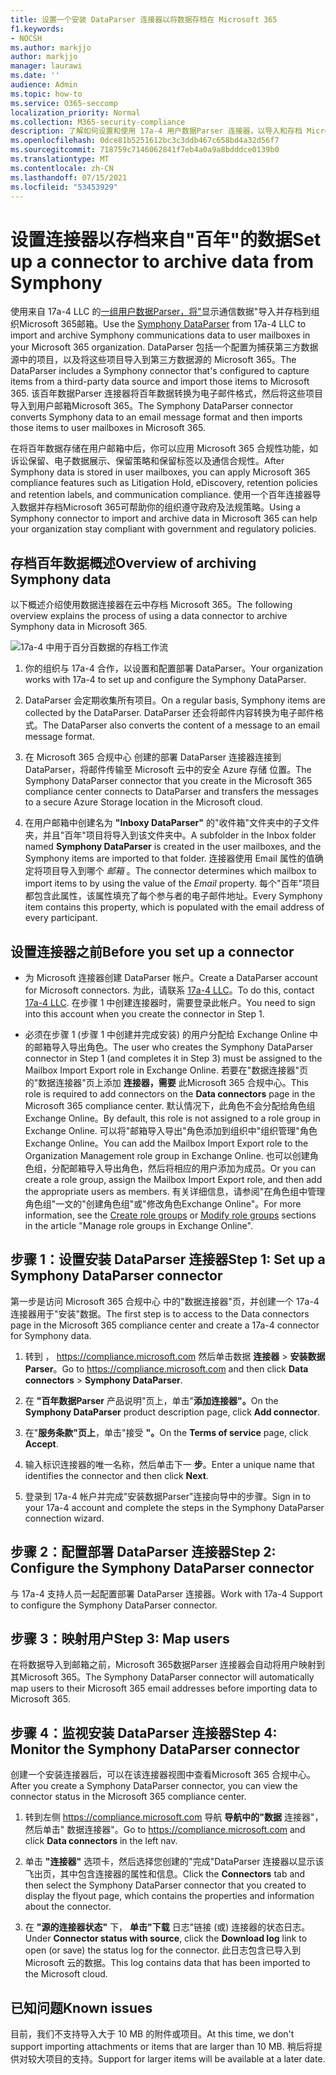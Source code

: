 ```yaml
---
title: 设置一个安装 DataParser 连接器以将数据存档在 Microsoft 365
f1.keywords:
- NOCSH
ms.author: markjjo
author: markjjo
manager: laurawi
ms.date: ''
audience: Admin
ms.topic: how-to
ms.service: O365-seccomp
localization_priority: Normal
ms.collection: M365-security-compliance
description: 了解如何设置和使用 17a-4 用户数据Parser 连接器，以导入和存档 Microsoft 365。
ms.openlocfilehash: 0dce81b5251612bc3c3ddb467c658bd4a32d56f7
ms.sourcegitcommit: 718759c7146062841f7eb4a0a9a8bdddce0139b0
ms.translationtype: MT
ms.contentlocale: zh-CN
ms.lasthandoff: 07/15/2021
ms.locfileid: "53453929"
---
```

# <a name="set-up-a-connector-to-archive-data-from-symphony"></a><span data-ttu-id="0f3e0-103">设置连接器以存档来自"百年"的数据</span><span class="sxs-lookup"><span data-stu-id="0f3e0-103">Set up a connector to archive data from Symphony</span></span>

<span data-ttu-id="0f3e0-104">使用来自 17a-4 LLC 的[一组用户数据Parser，将"](https://www.17a-4.com/Symphony-dataparser/)显示通信数据"导入并存档到组织Microsoft 365邮箱。</span><span class="sxs-lookup"><span data-stu-id="0f3e0-104">Use the [Symphony DataParser](https://www.17a-4.com/Symphony-dataparser/) from 17a-4 LLC to import and archive Symphony communications data to user mailboxes in your Microsoft 365 organization.</span></span> <span data-ttu-id="0f3e0-105">DataParser 包括一个配置为捕获第三方数据源中的项目，以及将这些项目导入到第三方数据源的 Microsoft 365。</span><span class="sxs-lookup"><span data-stu-id="0f3e0-105">The DataParser includes a Symphony connector that's configured to capture items from a third-party data source and import those items to Microsoft 365.</span></span> <span data-ttu-id="0f3e0-106">该百年数据Parser 连接器将百年数据转换为电子邮件格式，然后将这些项目导入到用户邮箱Microsoft 365。</span><span class="sxs-lookup"><span data-stu-id="0f3e0-106">The Symphony DataParser connector converts Symphony data to an email message format and then imports those items to user mailboxes in Microsoft 365.</span></span>

<span data-ttu-id="0f3e0-107">在将百年数据存储在用户邮箱中后，你可以应用 Microsoft 365 合规性功能，如诉讼保留、电子数据展示、保留策略和保留标签以及通信合规性。</span><span class="sxs-lookup"><span data-stu-id="0f3e0-107">After Symphony data is stored in user mailboxes, you can apply Microsoft 365 compliance features such as Litigation Hold, eDiscovery, retention policies and retention labels, and communication compliance.</span></span> <span data-ttu-id="0f3e0-108">使用一个百年连接器导入数据并存档Microsoft 365可帮助你的组织遵守政府及法规策略。</span><span class="sxs-lookup"><span data-stu-id="0f3e0-108">Using a Symphony connector to import and archive data in Microsoft 365 can help your organization stay compliant with government and regulatory policies.</span></span>

## <a name="overview-of-archiving-symphony-data"></a><span data-ttu-id="0f3e0-109">存档百年数据概述</span><span class="sxs-lookup"><span data-stu-id="0f3e0-109">Overview of archiving Symphony data</span></span>

<span data-ttu-id="0f3e0-110">以下概述介绍使用数据连接器在云中存档 Microsoft 365。</span><span class="sxs-lookup"><span data-stu-id="0f3e0-110">The following overview explains the process of using a data connector to archive Symphony data in Microsoft 365.</span></span>

![17a-4 中用于百分百数据的存档工作流](../media/SymphonyDataParserConnectorWorkflow.png)

1. <span data-ttu-id="0f3e0-112">你的组织与 17a-4 合作，以设置和配置部署 DataParser。</span><span class="sxs-lookup"><span data-stu-id="0f3e0-112">Your organization works with 17a-4 to set up and configure the Symphony DataParser.</span></span>

2. <span data-ttu-id="0f3e0-113">DataParser 会定期收集所有项目。</span><span class="sxs-lookup"><span data-stu-id="0f3e0-113">On a regular basis, Symphony items are collected by the DataParser.</span></span> <span data-ttu-id="0f3e0-114">DataParser 还会将邮件内容转换为电子邮件格式。</span><span class="sxs-lookup"><span data-stu-id="0f3e0-114">The DataParser also converts the content of a message to an email message format.</span></span>

3. <span data-ttu-id="0f3e0-115">在 Microsoft 365 合规中心 创建的部署 DataParser 连接器连接到 DataParser，将邮件传输至 Microsoft 云中的安全 Azure 存储 位置。</span><span class="sxs-lookup"><span data-stu-id="0f3e0-115">The Symphony DataParser connector that you create in the Microsoft 365 compliance center connects to DataParser and transfers the messages to a secure Azure Storage location in the Microsoft cloud.</span></span>

4. <span data-ttu-id="0f3e0-116">在用户邮箱中创建名为 **"Inboxy DataParser"** 的"收件箱"文件夹中的子文件夹，并且"百年"项目将导入到该文件夹中。</span><span class="sxs-lookup"><span data-stu-id="0f3e0-116">A subfolder in the Inbox folder named **Symphony DataParser** is created in the user mailboxes, and the Symphony items are imported to that folder.</span></span> <span data-ttu-id="0f3e0-117">连接器使用 Email 属性的值确定将项目导入到哪个 *邮箱* 。</span><span class="sxs-lookup"><span data-stu-id="0f3e0-117">The connector determines which mailbox to import items to by using the value of the *Email* property.</span></span> <span data-ttu-id="0f3e0-118">每个"百年"项目都包含此属性，该属性填充了每个参与者的电子邮件地址。</span><span class="sxs-lookup"><span data-stu-id="0f3e0-118">Every Symphony item contains this property, which is populated with the email address of every participant.</span></span>

## <a name="before-you-set-up-a-connector"></a><span data-ttu-id="0f3e0-119">设置连接器之前</span><span class="sxs-lookup"><span data-stu-id="0f3e0-119">Before you set up a connector</span></span>

- <span data-ttu-id="0f3e0-120">为 Microsoft 连接器创建 DataParser 帐户。</span><span class="sxs-lookup"><span data-stu-id="0f3e0-120">Create a DataParser account for Microsoft connectors.</span></span> <span data-ttu-id="0f3e0-121">为此，请联系 [17a-4 LLC](https://www.17a-4.com/contact/)。</span><span class="sxs-lookup"><span data-stu-id="0f3e0-121">To do this, contact [17a-4 LLC](https://www.17a-4.com/contact/).</span></span> <span data-ttu-id="0f3e0-122">在步骤 1 中创建连接器时，需要登录此帐户。</span><span class="sxs-lookup"><span data-stu-id="0f3e0-122">You need to sign into this account when you create the connector in Step 1.</span></span>

- <span data-ttu-id="0f3e0-123">必须在步骤 1 (步骤 1 中创建并完成安装) 的用户分配给 Exchange Online 中的邮箱导入导出角色。</span><span class="sxs-lookup"><span data-stu-id="0f3e0-123">The user who creates the Symphony DataParser connector in Step 1 (and completes it in Step 3) must be assigned to the Mailbox Import Export role in Exchange Online.</span></span> <span data-ttu-id="0f3e0-124">若要在"数据连接器"页的"数据连接器"页上添加 **连接器，需要** 此Microsoft 365 合规中心。</span><span class="sxs-lookup"><span data-stu-id="0f3e0-124">This role is required to add connectors on the **Data connectors** page in the Microsoft 365 compliance center.</span></span> <span data-ttu-id="0f3e0-125">默认情况下，此角色不会分配给角色组Exchange Online。</span><span class="sxs-lookup"><span data-stu-id="0f3e0-125">By default, this role is not assigned to a role group in Exchange Online.</span></span> <span data-ttu-id="0f3e0-126">可以将"邮箱导入导出"角色添加到组织中"组织管理"角色Exchange Online。</span><span class="sxs-lookup"><span data-stu-id="0f3e0-126">You can add the Mailbox Import Export role to the Organization Management role group in Exchange Online.</span></span> <span data-ttu-id="0f3e0-127">也可以创建角色组，分配邮箱导入导出角色，然后将相应的用户添加为成员。</span><span class="sxs-lookup"><span data-stu-id="0f3e0-127">Or you can create a role group, assign the Mailbox Import Export role, and then add the appropriate users as members.</span></span> <span data-ttu-id="0f3e0-128">有关详细信息，请参阅"在角色[](/Exchange/permissions-exo/role-groups#create-role-groups)组中管理角色组[](/Exchange/permissions-exo/role-groups#modify-role-groups)"一文的"创建角色组"或"修改角色Exchange Online"。</span><span class="sxs-lookup"><span data-stu-id="0f3e0-128">For more information, see the [Create role groups](/Exchange/permissions-exo/role-groups#create-role-groups) or [Modify role groups](/Exchange/permissions-exo/role-groups#modify-role-groups) sections in the article "Manage role groups in Exchange Online".</span></span>

## <a name="step-1-set-up-a-symphony-dataparser-connector"></a><span data-ttu-id="0f3e0-129">步骤 1：设置安装 DataParser 连接器</span><span class="sxs-lookup"><span data-stu-id="0f3e0-129">Step 1: Set up a Symphony DataParser connector</span></span>

<span data-ttu-id="0f3e0-130">第一步是访问 Microsoft 365 合规中心 中的"数据连接器"页，并创建一个 17a-4 连接器用于"安装"数据。</span><span class="sxs-lookup"><span data-stu-id="0f3e0-130">The first step is to access to the Data connectors page in the Microsoft 365 compliance center and create a 17a-4 connector for Symphony data.</span></span>

1. <span data-ttu-id="0f3e0-131">转到 ， <https://compliance.microsoft.com> 然后单击数据 **连接器**  >  **安装数据Parser**。</span><span class="sxs-lookup"><span data-stu-id="0f3e0-131">Go to <https://compliance.microsoft.com> and then click **Data connectors** > **Symphony DataParser**.</span></span>

2. <span data-ttu-id="0f3e0-132">在 **"百年数据Parser** 产品说明"页上，单击"**添加连接器"。**</span><span class="sxs-lookup"><span data-stu-id="0f3e0-132">On the **Symphony DataParser** product description page, click **Add connector**.</span></span>

3. <span data-ttu-id="0f3e0-133">在"**服务条款"页上**，单击"接受 **"。**</span><span class="sxs-lookup"><span data-stu-id="0f3e0-133">On the **Terms of service** page, click **Accept**.</span></span>

4. <span data-ttu-id="0f3e0-134">输入标识连接器的唯一名称，然后单击下一 **步**。</span><span class="sxs-lookup"><span data-stu-id="0f3e0-134">Enter a unique name that identifies the connector and then click **Next**.</span></span>

5. <span data-ttu-id="0f3e0-135">登录到 17a-4 帐户并完成"安装数据Parser"连接向导中的步骤。</span><span class="sxs-lookup"><span data-stu-id="0f3e0-135">Sign in to your 17a-4 account and complete the steps in the Symphony DataParser connection wizard.</span></span>

## <a name="step-2-configure-the-symphony-dataparser-connector"></a><span data-ttu-id="0f3e0-136">步骤 2：配置部署 DataParser 连接器</span><span class="sxs-lookup"><span data-stu-id="0f3e0-136">Step 2: Configure the Symphony DataParser connector</span></span>

<span data-ttu-id="0f3e0-137">与 17a-4 支持人员一起配置部署 DataParser 连接器。</span><span class="sxs-lookup"><span data-stu-id="0f3e0-137">Work with 17a-4 Support to configure the Symphony DataParser connector.</span></span>

## <a name="step-3-map-users"></a><span data-ttu-id="0f3e0-138">步骤 3：映射用户</span><span class="sxs-lookup"><span data-stu-id="0f3e0-138">Step 3: Map users</span></span>

<span data-ttu-id="0f3e0-139">在将数据导入到邮箱之前，Microsoft 365数据Parser 连接器会自动将用户映射到其Microsoft 365。</span><span class="sxs-lookup"><span data-stu-id="0f3e0-139">The Symphony DataParser connector will automatically map users to their Microsoft 365 email addresses before importing data to Microsoft 365.</span></span>

## <a name="step-4-monitor-the-symphony-dataparser-connector"></a><span data-ttu-id="0f3e0-140">步骤 4：监视安装 DataParser 连接器</span><span class="sxs-lookup"><span data-stu-id="0f3e0-140">Step 4: Monitor the Symphony DataParser connector</span></span>

<span data-ttu-id="0f3e0-141">创建一个安装连接器后，可以在该连接器视图中查看Microsoft 365 合规中心。</span><span class="sxs-lookup"><span data-stu-id="0f3e0-141">After you create a Symphony DataParser connector, you can view the connector status in the Microsoft 365 compliance center.</span></span>

1. <span data-ttu-id="0f3e0-142">转到左侧 <https://compliance.microsoft.com> 导航 **导航中的"数据** 连接器"，然后单击" 数据连接器"。</span><span class="sxs-lookup"><span data-stu-id="0f3e0-142">Go to <https://compliance.microsoft.com> and click **Data connectors** in the left nav.</span></span>

2. <span data-ttu-id="0f3e0-143">单击 **"连接器"** 选项卡，然后选择您创建的"完成"DataParser 连接器以显示该飞出页，其中包含连接器的属性和信息。</span><span class="sxs-lookup"><span data-stu-id="0f3e0-143">Click the **Connectors** tab and then select the Symphony DataParser connector that you created to display the flyout page, which contains the properties and information about the connector.</span></span>

3. <span data-ttu-id="0f3e0-144">在 **"源的连接器状态"** 下， **单击"下载** 日志"链接 (或) 连接器的状态日志。</span><span class="sxs-lookup"><span data-stu-id="0f3e0-144">Under **Connector status with source**, click the **Download log** link to open (or save) the status log for the connector.</span></span> <span data-ttu-id="0f3e0-145">此日志包含已导入到 Microsoft 云的数据。</span><span class="sxs-lookup"><span data-stu-id="0f3e0-145">This log contains data that has been imported to the Microsoft cloud.</span></span>

## <a name="known-issues"></a><span data-ttu-id="0f3e0-146">已知问题</span><span class="sxs-lookup"><span data-stu-id="0f3e0-146">Known issues</span></span>

<span data-ttu-id="0f3e0-147">目前，我们不支持导入大于 10 MB 的附件或项目。</span><span class="sxs-lookup"><span data-stu-id="0f3e0-147">At this time, we don't support importing attachments or items that are larger than 10 MB.</span></span> <span data-ttu-id="0f3e0-148">稍后将提供对较大项目的支持。</span><span class="sxs-lookup"><span data-stu-id="0f3e0-148">Support for larger items will be available at a later date.</span></span>
